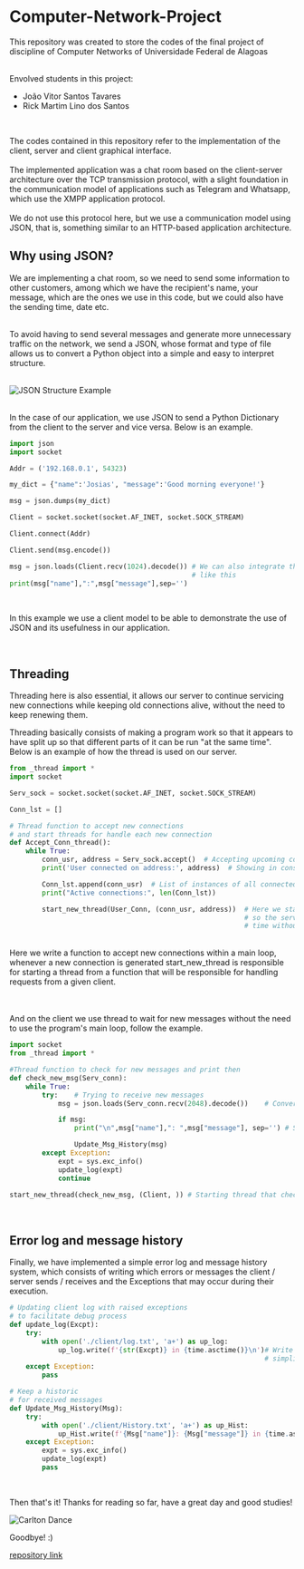 # Computer-Network-Project

This repository was created to store 
the codes of the final project of 
discipline of Computer Networks of 
Universidade Federal de Alagoas

<br>
Envolved students in this project:

- João Vitor Santos Tavares
- Rick Martim Lino dos Santos
<br>

The codes contained in this repository refer to the implementation of the client, server 
and client graphical interface.<br><br> 
The implemented application was a chat room 
based on the client-server architecture over the TCP transmission protocol, 
with a slight foundation in the communication 
model of applications such as Telegram and Whatsapp, 
which use the XMPP application protocol.<br><br> 
We do not use this protocol here, 
but we use a communication model using JSON, that is, 
something similar to an HTTP-based application architecture.

## Why using JSON?

We are implementing a chat room, so we need to send some information to other customers, 
among which we have the recipient's name, 
your message, which are the ones we use in this code, 
but we could also have the sending time, date etc.

<br>
To avoid having to send several messages and generate more unnecessary 
traffic on the network, 
we send a JSON, 
whose format and type of file allows us to convert a 
Python object into a simple and easy to interpret structure.
<br><br>

![JSON Structure Example](https://d2tlksottdg9m1.cloudfront.net/uploads/2019/02/JSONSample.jpg)

<br>
In the case of our application, we use JSON to send a Python Dictionary from the client to the server and vice versa. Below is an example.

<br>

```python
import json
import socket

Addr = ('192.168.0.1', 54323)

my_dict = {"name":'Josias', "message":'Good morning everyone!'}

msg = json.dumps(my_dict)

Client = socket.socket(socket.AF_INET, socket.SOCK_STREAM)

Client.connect(Addr)

Client.send(msg.encode())

msg = json.loads(Client.recv(1024).decode()) # We can also integrate the functions
                                             # like this
print(msg["name"],":",msg["message"],sep='')
```

<br>

In this example we use a client model to be able to demonstrate 
the use of JSON and its usefulness in our application.

<br>

## Threading

Threading here is also essential, it allows our server to 
continue servicing new connections while keeping old connections alive, 
without the need to keep renewing them.
<br>

Threading basically consists of making a program work so that it appears 
to have split up so that different parts 
of it can be run "at the same time". 
Below is an example of how the thread is used on our server.

```python
from _thread import *
import socket

Serv_sock = socket.socket(socket.AF_INET, socket.SOCK_STREAM)

Conn_lst = []

# Thread function to accept new connections
# and start threads for handle each new connection
def Accept_Conn_thread():
    while True:
        conn_usr, address = Serv_sock.accept()  # Accepting upcoming connections and saving socket instance and address
        print('User connected on address:', address)  # Showing in console the address of user

        Conn_lst.append(conn_usr)  # List of instances of all connected clients to SendFAll function iterate
        print("Active connections:", len(Conn_lst))

        start_new_thread(User_Conn, (conn_usr, address))  # Here we start a new thread for every new client connected
                                                          # so the server can handle multiple connections at same
                                                          # time without pausing or stoping to answer one by one
```

<br>
Here we write a function to accept new connections within a main loop, 
whenever a new connection is generated 
start_new_thread is responsible for starting 
a thread from a function that will be 
responsible for handling requests from a given client.


<br><br>
And on the client we use thread to wait for new messages without the need to use the program's main loop, follow the example.

```python
import socket
from _thread import *

#Thread function to check for new messages and print then
def check_new_msg(Serv_conn):
    while True:
        try:    # Trying to receive new messages
            msg = json.loads(Serv_conn.recv(2048).decode())    # Converting from JSON to python dict

            if msg:
                print("\n",msg["name"],": ",msg["message"], sep='') # Showing the message received

                Update_Msg_History(msg)
        except Exception:
            expt = sys.exc_info()
            update_log(expt)
            continue

start_new_thread(check_new_msg, (Client, )) # Starting thread that checks for new messages
```
<Br>

## Error log and message history

Finally, we have implemented a simple error log and message history system, 
which consists of writing 
which errors or messages the client / server sends / receives
 and the Exceptions that may occur during their execution.

```python
# Updating client log with raised exceptions
# to facilitate debug process
def update_log(Excpt):
    try:
        with open('./client/log.txt', 'a+') as up_log:
            up_log.write(f'{str(Excpt)} in {time.asctime()}\n')# Write raised exception in log for
                                                               # simplify debugging
    except Exception:
        pass

# Keep a historic
# for received messages
def Update_Msg_History(Msg):
    try:
        with open('./client/History.txt', 'a+') as up_Hist:
            up_Hist.write(f'{Msg["name"]}: {Msg["message"]} in {time.asctime()}\n')
    except Exception:
        expt = sys.exc_info()
        update_log(expt)
        pass
```

<br>

Then that's it! 
Thanks for reading so far, have a great day and good studies!

![Carlton Dance](https://media.giphy.com/media/pa37AAGzKXoek/giphy.gif)

Goodbye! :)

[repository link](https://github.com/JT4v4res/Computer-Network-Project)
